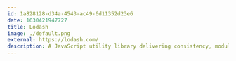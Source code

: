 ```yaml
---
id: 1a828128-d34a-4543-ac49-6d11352d23e6
date: 1630421947727
title: Lodash
image: ./default.png
external: https://lodash.com/
description: A JavaScript utility library delivering consistency, modularity, performance, & extras.
---
```

